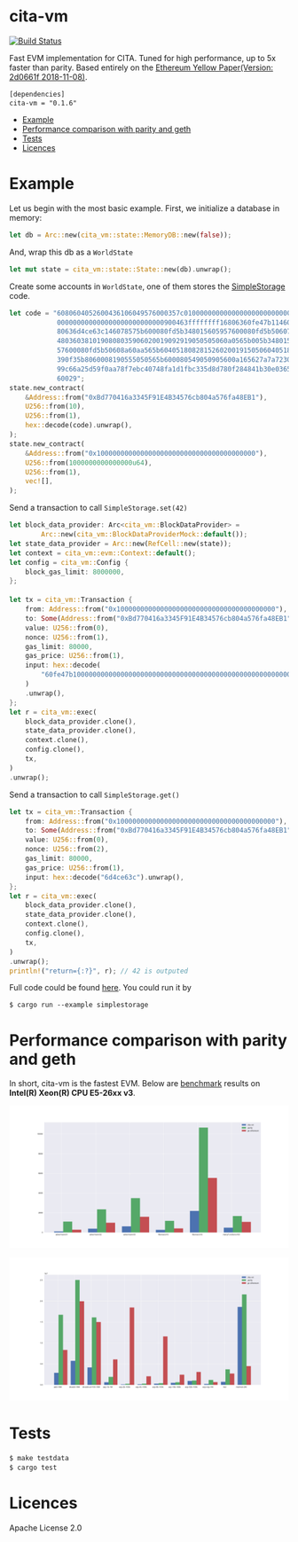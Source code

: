 # cita-vm

[![Build Status](https://travis-ci.org/cryptape/cita-vm.svg?branch=master)](https://travis-ci.org/cryptape/cita-vm)

Fast EVM implementation for CITA. Tuned for high performance, up to 5x faster than parity. Based entirely on the [Ethereum Yellow Paper(Version: 2d0661f 2018-11-08)](https://github.com/ethereum/yellowpaper/tree/2d0661fc4924b6095042cba1681cb18e27f9e378).

```
[dependencies]
cita-vm = "0.1.6"
```

- [Example](#Example)
- [Performance comparison with parity and geth](#Performance-comparison-with-parity-and-geth)
- [Tests](#Tests)
- [Licences](#Licences)

# Example

Let us begin with the most basic example. First, we initialize a database in memory:

```rs
let db = Arc::new(cita_vm::state::MemoryDB::new(false));
```

And, wrap this db as a `WorldState`

```rs
let mut state = cita_vm::state::State::new(db).unwrap();
```

Create some accounts in `WorldState`, one of them stores the [SimpleStorage](./examples/storage_example/simplestorage.sol) code.

```rs
let code = "6080604052600436106049576000357c0100000000000000000000000000000\
            000000000000000000000000000900463ffffffff16806360fe47b114604e57\
            80636d4ce63c146078575b600080fd5b348015605957600080fd5b506076600\
            4803603810190808035906020019092919050505060a0565b005b3480156083\
            57600080fd5b50608a60aa565b6040518082815260200191505060405180910\
            390f35b8060008190555050565b600080549050905600a165627a7a72305820\
            99c66a25d59f0aa78f7ebc40748fa1d1fbc335d8d780f284841b30e0365acd9\
            60029";
state.new_contract(
    &Address::from("0xBd770416a3345F91E4B34576cb804a576fa48EB1"),
    U256::from(10),
    U256::from(1),
    hex::decode(code).unwrap(),
);
state.new_contract(
    &Address::from("0x1000000000000000000000000000000000000000"),
    U256::from(1000000000000000u64),
    U256::from(1),
    vec![],
);
```

Send a transaction to call `SimpleStorage.set(42)`

```rs
let block_data_provider: Arc<cita_vm::BlockDataProvider> =
        Arc::new(cita_vm::BlockDataProviderMock::default());
let state_data_provider = Arc::new(RefCell::new(state));
let context = cita_vm::evm::Context::default();
let config = cita_vm::Config {
    block_gas_limit: 8000000,
};

let tx = cita_vm::Transaction {
    from: Address::from("0x1000000000000000000000000000000000000000"),
    to: Some(Address::from("0xBd770416a3345F91E4B34576cb804a576fa48EB1")),
    value: U256::from(0),
    nonce: U256::from(1),
    gas_limit: 80000,
    gas_price: U256::from(1),
    input: hex::decode(
        "60fe47b1000000000000000000000000000000000000000000000000000000000000002a",
    )
    .unwrap(),
};
let r = cita_vm::exec(
    block_data_provider.clone(),
    state_data_provider.clone(),
    context.clone(),
    config.clone(),
    tx,
)
.unwrap();
```

Send a transaction to call `SimpleStorage.get()`

```rs
let tx = cita_vm::Transaction {
    from: Address::from("0x1000000000000000000000000000000000000000"),
    to: Some(Address::from("0xBd770416a3345F91E4B34576cb804a576fa48EB1")),
    value: U256::from(0),
    nonce: U256::from(2),
    gas_limit: 80000,
    gas_price: U256::from(1),
    input: hex::decode("6d4ce63c").unwrap(),
};
let r = cita_vm::exec(
    block_data_provider.clone(),
    state_data_provider.clone(),
    context.clone(),
    config.clone(),
    tx,
)
.unwrap();
println!("return={:?}", r); // 42 is outputed
```

Full code could be found [here](./examples/simplestorage.rs). You could run it by

```
$ cargo run --example simplestorage
```

# Performance comparison with parity and geth

In short, cita-vm is the fastest EVM. Below are [benchmark](https://github.com/ethereum/tests/tree/develop/VMTests/vmPerformance) results on **Intel(R) Xeon(R) CPU E5-26xx v3**.

![img](./docs/benchmark_sep1.png)

![img](./docs/benchmark_sep2.png)

# Tests

```sh
$ make testdata
$ cargo test
```

# Licences

Apache License 2.0
